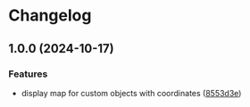# Changelog

## 1.0.0 (2024-10-17)


### Features

* display map for custom objects with coordinates ([8553d3e](https://github.com/lgdd/map-for-objects/commit/8553d3e5fd91d6f61753e2f31c704ae9b82dc38a))
